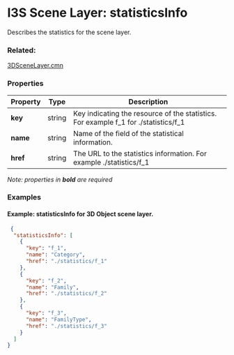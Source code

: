 # I3S Scene Layer: statisticsInfo

Describes the statistics for the scene layer.

### Related:

[3DSceneLayer.cmn](3DSceneLayer.cmn.md)
### Properties

| Property | Type | Description |
| --- | --- | --- |
| **key** | string | Key indicating the resource of the statistics. For example f_1 for  ./statistics/f_1 |
| **name** | string | Name of the field of the statistical information. |
| **href** | string | The URL to the statistics information. For example ./statistics/f_1 |

*Note: properties in **bold** are required*

### Examples 

#### Example: statisticsInfo for 3D Object scene layer. 

```json
 {
  "statisticsInfo": [
    {
      "key": "f_1",
      "name": "Category",
      "href": "./statistics/f_1"
    },
    {
      "key": "f_2",
      "name": "Family",
      "href": "./statistics/f_2"
    },
    {
      "key": "f_3",
      "name": "FamilyType",
      "href": "./statistics/f_3"
    }
  ]
} 
```

